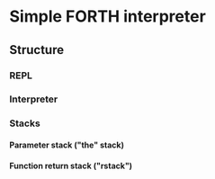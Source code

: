 # Simple FORTH interpreter

## Structure

### REPL

### Interpreter

### Stacks

#### Parameter stack ("the" stack)

#### Function return stack ("rstack")
